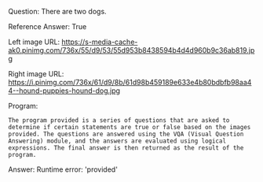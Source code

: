 Question: There are two dogs.

Reference Answer: True

Left image URL: https://s-media-cache-ak0.pinimg.com/736x/55/d9/53/55d953b8438594b4d4d960b9c36ab819.jpg

Right image URL: https://i.pinimg.com/736x/61/d9/8b/61d98b459189e633e4b80bdbfb98aa44--hound-puppies-hound-dog.jpg

Program:

```
The program provided is a series of questions that are asked to determine if certain statements are true or false based on the images provided. The questions are answered using the VQA (Visual Question Answering) module, and the answers are evaluated using logical expressions. The final answer is then returned as the result of the program.
```
Answer: Runtime error: 'provided'

